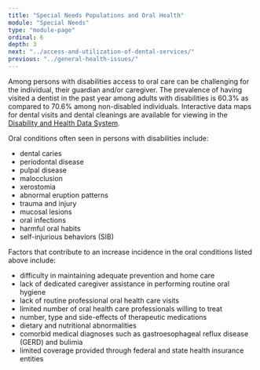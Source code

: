 ```yaml
---
title: "Special Needs Populations and Oral Health"
module: "Special Needs"
type: "module-page"
ordinal: 6
depth: 3
next: "../access-and-utilization-of-dental-services/"
previous: "../general-health-issues/"
---
```

<form method="post" action="."><div class="pageblock"><p>Among persons with disabilities access to oral care can be challenging for the individual, their guardian and/or caregiver. The prevalence of having visited a dentist in the past year among adults with disabilities is 60.3% as compared to 70.6% among non-disabled individuals. Interactive data maps for dental visits and dental cleanings are available for viewing in the <a href="http://dhds.cdc.gov/dataviews/view?viewId=784" target="_blank">Disability and Health Data System</a>.</p>
<p>Oral conditions often seen in persons with disabilities include:</p>
<ul>
<li>dental caries</li>
<li>periodontal disease</li>
<li>pulpal disease</li>
<li>malocclusion</li>
<li>xerostomia</li>
<li>abnormal eruption patterns</li>
<li>trauma and injury</li>
<li>mucosal lesions</li>
<li>oral infections</li>
<li>harmful oral habits</li>
<li>self-injurious behaviors (SIB)</li>
</ul>
<p>Factors that contribute to an increase incidence in the oral conditions listed above include:</p>
<ul>
<li>difficulty in maintaining adequate prevention and home care</li>
<li>lack of dedicated caregiver assistance in performing routine oral hygiene</li>
<li>lack of routine professional oral health care visits</li>
<li>limited number of oral health care professionals willing to treat</li>
<li>number, type and side-effects of therapeutic medications</li>
<li>dietary and nutritional abnormalities</li>
<li>comorbid medical diagnoses such as gastroesophageal reflux disease (GERD) and bulimia</li>
<li>limited coverage provided through federal and state health insurance entities</li>
</ul>
</div></form>